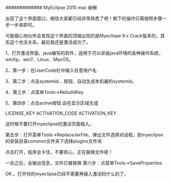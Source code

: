 
############# MyEclipse 2015 mac 破解

出现了这个界面窗口，相信大家都已经非常熟悉了吧！剩下的操作只需按照步骤一步一步来即可。

可能细心地伙伴会发现这个界面的顶端出现的是Myeclispe 9.x Crack版本的，其实这个也没关系，最后我还是激活成功了。

1、打开激活界面，java编写的软件，适用于可以安装java环境的各种操作系统，winXp、win7、Linux、MacOS。

2、第一步：在UserCode栏中输入任意用户名

3、第二步：点击systemid… 按钮，自动生成本机器的systemid。

4、第三步：点菜单Tools->RebuildKey

5、第四步：点击active按钮.会在显示区域生成

LICENSE_KEY 
ACTIVATION_CODE 
ACTIVATION_KEY

这时候不要打开myeclipse的激活页面输入。

第五步：打开菜单Tools->ReplaceJarFile，弹出文件选择对话框，到myeclipse的安装目录common文件夹下选择plugins文件夹

点击打开，程序会卡住，不要担心，正在替换文件呢！

一会之后，会输出信息，文件已被替换 
第六步：点菜单Tools->SaveProperites

OK 。打开你的myeclipse已经不需要再输入激活码什么的了。


